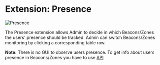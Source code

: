 # Extension: Presence

![Presence](../images/presence.png)

The Presence extension allows Admin to decide in which Beacons/Zones the users' presence should be tracked.
Admin can switch Beacons/Zones monitoring by clicking a corresponding table row.

**Note:** There is no GUI to observe users presence. To get info about users presence
in Beacons/Zones you have to use [API](../../api_docs_v1/presence.md)
